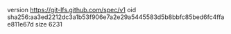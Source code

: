 version https://git-lfs.github.com/spec/v1
oid sha256:aa3ed2212dc3a1b53f906e7a2e29a5445583d5b8bbfc85bed6fc4ffae811e67d
size 6231
